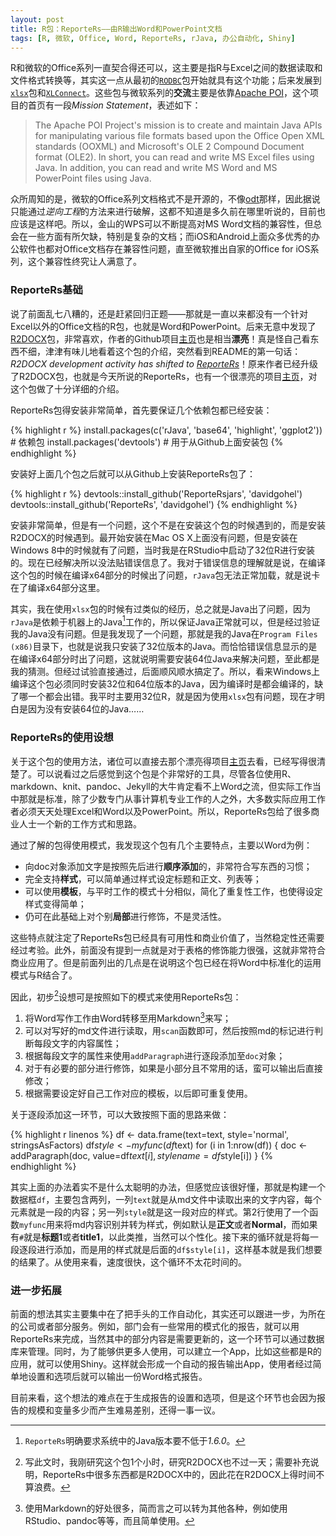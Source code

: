 ```yaml
---
layout: post
title: R包：ReporteRs——由R输出Word和PowerPoint文档
tags: [R, 微软, Office, Word, ReporteRs, rJava, 办公自动化, Shiny]
---
```


R和微软的Office系列一直契合得还可以，这主要是指R与Excel之间的数据读取和文件格式转换等，其实这一点从最初的[`RODBC`][RODBC]包开始就具有这个功能；后来发展到[`xlsx`][xlsx]包和[`XLConnect`][XLConnect]。这些包与微软系列的**交流**主要是依靠[Apache POI][Apache POI]，这个项目的首页有一段*Mission Statement*，表述如下：

> The Apache POI Project's mission is to create and maintain Java APIs for manipulating various file formats based upon the Office Open XML standards (OOXML) and Microsoft's OLE 2 Compound Document format (OLE2). In short, you can read and write MS Excel files using Java. In addition, you can read and write MS Word and MS PowerPoint files using Java. 

众所周知的是，微软的Office系列文档格式不是开源的，不像[odt][odt]那样，因此据说只能通过*逆向工程*的方法来进行破解，这都不知道是多久前在哪里听说的，目前也应该是这样吧。所以，金山的WPS可以不断提高对MS Word文档的兼容性，但总会在一些方面有所欠缺，特别是复杂的文档；而iOS和Android上面众多优秀的办公软件也都对Office文档存在兼容性问题，直至微软推出自家的Office for iOS系列，这个兼容性终究让人满意了。

### ReporteRs基础

说了前面乱七八糟的，还是赶紧回归正题——那就是一直以来都没有一个针对Excel以外的Office文档的R包，也就是Word和PowerPoint。后来无意中发现了[R2DOCX][R2DOCX]包，非常喜欢，作者的Github项目[主页][r2docx]也是相当**漂亮**！真是怪自己看东西不细，津津有味儿地看着这个包的介绍，突然看到README的第一句话：*R2DOCX development activity has shifted to [ReporteRs][ReporteRs]*！原来作者已经升级了R2DOCX包，也就是今天所说的ReporteRs，也有一个很漂亮的项目[主页][reporters]，对这个包做了十分详细的介绍。

ReporteRs包得安装非常简单，首先要保证几个依赖包都已经安装：

{% highlight r %}
install.packages(c('rJava', 'base64', 'highlight', 'ggplot2')) # 依赖包
install.packages('devtools') # 用于从Github上面安装包
{% endhighlight %}

安装好上面几个包之后就可以从Github上安装ReporteRs包了：

{% highlight r %}
devtools::install_github('ReporteRsjars', 'davidgohel')
devtools::install_github('ReporteRs', 'davidgohel')
{% endhighlight %}

安装非常简单，但是有一个问题，这个不是在安装这个包的时候遇到的，而是安装R2DOCX的时候遇到。最开始安装在Mac OS X上面没有问题，但是安装在Windows 8中的时候就有了问题，当时我是在RStudio中启动了32位R进行安装的。现在已经解决所以没法贴错误信息了。我对于错误信息的理解就是说，在编译这个包的时候在编译x64部分的时候出了问题，`rJava`包无法正常加载，就是说卡在了编译x64部分这里。

其实，我在使用`xlsx`包的时候有过类似的经历，总之就是Java出了问题，因为`rJava`是依赖于机器上的Java[^1]工作的，所以保证Java正常就可以，但是经过验证我的Java没有问题。但是我发现了一个问题，那就是我的Java在`Program Files (x86)`目录下，也就是说我只安装了32位版本的Java。而恰恰错误信息显示的是在编译x64部分时出了问题，这就说明需要安装64位Java来解决问题，至此都是我的猜测。但经过试验直接通过，后面顺风顺水搞定了。所以，看来Windows上编译这个包必须同时安装32位和64位版本的Java，因为编译时是都会编译的，缺了哪一个都会出错。我平时主要用32位R，就是因为使用`xlsx`包有问题，现在才明白是因为没有安装64位的Java……

### ReporteRs的使用设想

关于这个包的使用方法，诸位可以直接去那个漂亮得项目[主页][reporters]去看，已经写得很清楚了。可以说看过之后感觉到这个包是个非常好的工具，尽管各位使用R、markdown、knit、pandoc、Jekyll的大牛肯定看不上Word之流，但实际工作当中那就是标准，除了少数专门从事计算机专业工作的人之外，大多数实际应用工作者必须天天处理Excel和Word以及PowerPoint。所以，ReporteRs包给了很多商业人士一个新的工作方式和思路。

通过了解的包得使用模式，我发现这个包有几个主要特点，主要以Word为例：

- 向doc对象添加文字是按照先后进行**顺序添加**的，非常符合写东西的习惯；
- 完全支持**样式**，可以简单通过样式设定标题和正文、列表等；
- 可以使用**模板**，与平时工作的模式十分相似，简化了重复性工作，也使得设定样式变得简单；
- 仍可在此基础上对个别**局部**进行修饰，不是灵活性。

这些特点就注定了ReporteRs包已经具有可用性和商业价值了，当然稳定性还需要经过考验。此外，前面没有提到一点就是对于表格的修饰能力很强，这就非常符合商业应用了。但是前面列出的几点是在说明这个包已经在将Word中标准化的运用模式与R结合了。

因此，初步[^2]设想可是按照如下的模式来使用ReporteRs包：

1. 将Word写作工作由Word转移至用Markdown[^3]来写；
2. 可以对写好的md文件进行读取，用`scan`函数即可，然后按照md的标记进行判断每段文字的内容属性；
3. 根据每段文字的属性来使用`addParagraph`进行逐段添加至`doc`对象；
4. 对于有必要的部分进行修饰，如果是小部分且不常用的话，蛮可以输出后直接修改；
5. 根据需要设定好自己工作对应的模板，以后即可重复使用。

关于逐段添加这一环节，可以大致按照下面的思路来做：

{% highlight r linenos %}
df <- data.frame(text=text, style='normal', stringsAsFactors)
df$style <- myfunc(df$text)
for (i in 1:nrow(df)) {
   doc <- addParagraph(doc, value=df$text[i], stylename=df$style[i])
} 
{% endhighlight %}

其实上面的办法着实不是什么太聪明的办法，但感觉应该很好懂，那就是构建一个数据框`df`，主要包含两列，一列`text`就是从md文件中读取出来的文字内容，每个元素就是一段的内容；另一列`style`就是这一段对应的样式。第2行使用了一个函数`myfunc`用来将md内容识别并转为样式，例如默认是**正文**或者**Normal**，而如果有`#`就是**标题1**或者**title1**，以此类推，当然可以个性化。接下来的循环就是将每一段逐段进行添加，而是用的样式就是后面的`df$style[i]`，这样基本就是我们想要的结果了。从使用来看，速度很快，这个循环不太花时间的。

### 进一步拓展

前面的想法其实主要集中在了把手头的工作自动化，其实还可以跟进一步，为所在的公司或者部分服务。例如，部门会有一些常用的模式化的报告，就可以用ReporteRs来完成，当然其中的部分内容是需要更新的，这一个环节可以通过数据库来管理。同时，为了能够供更多人使用，可以建立一个App，比如这些都是R的应用，就可以使用Shiny。这样就会形成一个自动的报告输出App，使用者经过简单地设置和选项后就可以输出一份Word格式报告。

目前来看，这个想法的难点在于生成报告的设置和选项，但是这个环节也会因为报告的规模和变量多少而产生难易差别，还得一事一议。

[^1]: `ReporteRs`明确要求系统中的Java版本要不低于*1.6.0*。
[^2]: 写此文时，我刚研究这个包1个小时，研究R2DOCX也不过一天；需要补充说明，ReporteRs中很多东西都是R2DOCX中的，因此花在R2DOCX上得时间不算浪费。
[^3]: 使用Markdown的好处很多，简而言之可以转为其他各种，例如使用RStudio、pandoc等等，而且简单使用。

[RODBC]: http://cran.r-project.org/web/packages/RODBC/index.html 
[xlsx]: http://cran.r-project.org/web/packages/xlsx/index.html
[XLConnect]: https://github.com/miraisolutions/xlconnect
[Apache POI]: http://poi.apache.org
[odt]: http://en.wikipedia.org/wiki/OpenDocument
[R2DOCX]: https://github.com/davidgohel/R2DOCX
[r2docx]: http://davidgohel.github.io/R2DOCX/index.html
[ReporteRs]: https://github.com/davidgohel/ReporteRs
[reporters]: http://davidgohel.github.io/ReporteRs/index.html
